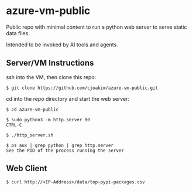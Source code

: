 # azure-vm-public

Public repo with minimal content to run a python web server
to serve static data files.

Intended to be invoked by AI tools and agents.

## Server/VM Instructions

ssh into the VM, then clone this repo:

```
$ git clone https://github.com/cjoakim/azure-vm-public.git
```

cd into the repo directory and start the web server:

```
$ cd azure-vm-public

$ sudo python3 -m http.server 80
CTRL-C 

$ ./http_server.sh

$ ps aux | grep python | grep http.server
See the PID of the process running the server

```

## Web Client

```
$ curl http://<IP-Address>/data/top-pypi-packages.csv
```
